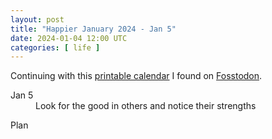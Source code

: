```yaml
---
layout: post
title: "Happier January 2024 - Jan 5"
date: 2024-01-04 12:00 UTC
categories: [ life ]
---
```


Continuing with this [printable calendar] I found on [Fosstodon].

  [printable calendar]: https://actionforhappiness.org/sites/default/files/calendar_download/pdf/Jan%202024.pdf
  [Fosstodon]: https://fosstodon.org

<dl>
  <dt>Jan 5</dt>
  <dd>Look for the good in others and notice their strengths</dd>
</dl>

<dl>
  <dt>Plan</dt>
  <dd></dd>
</dl>
